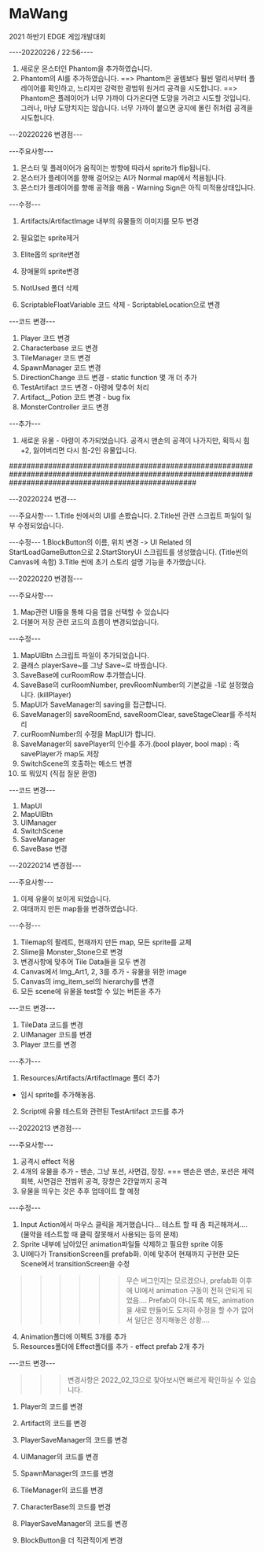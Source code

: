 # MaWang
2021 하반기 EDGE 게임개발대회

----20220226 / 22:56----
1. 새로운 몬스터인 Phantom을 추가하였습니다.
2. Phantom의 AI를 추가하였습니다.
==> Phantom은 골렘보다 훨씬 멀리서부터 플레이어를 확인하고, 느리지만 강력한 광범위 원거리 공격을 시도합니다.
==> Phantom은 플레이어가 너무 가까이 다가온다면 도망을 가려고 시도할 것입니다. 그러나, 마냥 도망치지는 않습니다. 너무 가까이 붙으면 궁지에 몰린 쥐처럼 공격을 시도합니다.




---20220226 변경점---

---주요사항---
1. 몬스터 및 플레이어가 움직이는 방향에 따라서 sprite가 flip됩니다.
2. 몬스터가 플레이어를 향해 걸어오는 AI가 Normal map에서 적용됩니다.
3. 몬스터가 플레이어를 향해 공격을 해옴 - Warning Sign은 아직 미적용상태입니다.

---수정---
1. Artifacts/ArtifactImage 내부의 유물들의 이미지를 모두 변경

2. 필요없는 sprite제거
3. Elite몹의 sprite변경
4. 장애물의 sprite변경

5. NotUsed 폴더 삭제
6. ScriptableFloatVariable 코드 삭제 - ScriptableLocation으로 변경


---코드 변경---
1. Player 코드 변경
2. Characterbase 코드 변경
3. TileManager 코드 변경
4. SpawnManager 코드 변경
5. DirectionChange 코드 변경 - static function 몇 개 더 추가
6. TestArtifact 코드 변경 - 아령에 맞추어 처리
7. Artifact__Potion 코드 변경 - bug fix
8. MonsterController 코드 변경


---추가---
1. 새로운 유물 - 아령이 추가되었습니다. 공격시 맨손의 공격이 나가지만, 획득시 힘+2, 잃어버리면 다시 힘-2인 유물입니다.



###########################################################################################################################################################



---20220224 변경---

---주요사항---
1.Title 씬에서의 UI를 손봤습니다.
2.Title씬 관련 스크립트 파일이 일부 수정되었습니다.

---수정---
1.BlockButton의 이름, 위치 변경 -> UI Related 의 StartLoadGameButton으로
2.StartStoryUI 스크립트를 생성했습니다. (Title씬의 Canvas에 속함)
3.Title 씬에 초기 스토리 설명 기능을 추가했습니다.


---20220220 변경점---

---주요사항---
1. Map관련 UI들을 통해 다음 맵을 선택할 수 있습니다
2. 더불어 저장 관련 코드의 흐름이 변경되었습니다.



---수정---
1. MapUIBtn 스크립트 파일이 추가되었습니다.
2. 클래스 playerSave~를 그냥 Save~로 바꿨습니다.
3. SaveBase에 curRoomRow 추가했습니다.
4. SaveBase의 curRoomNumber, prevRoomNumber의 기본값을 -1로 설정했습니다. (killPlayer)
5. MapUI가 SaveManager의 saving을 접근합니다.
6. SaveManager의 saveRoomEnd, saveRoomClear, saveStageClear를 주석처리
7. curRoomNumber의 수정을 MapUI가 합니다.
8. SaveManager의 savePlayer의 인수를 추가.(bool player, bool map) : 즉 savePlayer가 map도 저장
9. SwitchScene의 호출하는 메소드 변경
10. 또 뭐있지 (직접 질문 환영)

---코드 변경---
1. MapUI
2. MapUIBtn 
3. UIManager 
4. SwitchScene 
5. SaveManager 
6. SaveBase 변경


---20220214 변경점---

---주요사항---
1. 이제 유물이 보이게 되었습니다.
2. 여태까지 만든 map들을 변경하였습니다.


---수정---
1. Tilemap의 팔레트, 현재까지 만든 map, 모든 sprite를 교체
2. Slime을 Monster_Stone으로 변경
3. 변경사항에 맞추어 Tile Data들을 모두 변경
4. Canvas에서 Img_Art1, 2, 3를 추가 - 유물을 위한 image
5. Canvas의 img_item_sel의 hierarchy를 변경
6. 모든 scene에 유물을 test할 수 있는 버튼을 추가



---코드 변경---
1. TileData 코드를 변경
2. UIManager 코드를 변경
3. Player 코드를 변경



---추가---
1. Resources/Artifacts/ArtifactImage 폴더 추가
- 임시 sprite를 추가해놓음.
2. Script에 유물 테스트와 관련된 TestArtifact 코드를 추가








---20220213 변경점---


---주요사항---
1. 공격시 effect 적용
2. 4개의 유물을 추가 - 맨손, 그냥 포션, 사면검, 장창. === 맨손은 맨손, 포션은 체력회복, 사면검은 전범위 공격, 장창은 2칸앞까지 공격
3. 유물을 띄우는 것은 추후 업데이트 할 예정



---수정---
1. Input Action에서 마우스 클릭을 제거했습니다... 테스트 할 때 좀 피곤해져서....
(물약을 테스트할 때 클릭 잘못해서 사용되는 등의 문제)
2. Sprite 내부에 남아있던 animation파일들 삭제하고 필요한 sprite 이동
3. UI에다가 TransitionScreen를 prefab화. 이에 맞추어 현재까지 구현한 모든 Scene에서 transitionScreen을 수정
>>>>>> 무슨 버그인지는 모르겠으나, prefab화 이후에 UI에서 animation 구동이 전혀 안되게 되었음....
>>>>>> Prefab이 아니도록 해도, animation을 새로 만들어도 도저히 수정을 할 수가 없어서 일단은 정지해놓은 상황....
4. Animation폴더에 이펙트 3개를 추가
5. Resources폴더에 Effect폴더를 추가 - effect prefab 2개 추가



---코드 변경---
>>> 변경사항은 2022_02_13으로 찾아보시면 빠르게 확인하실 수 있습니다.
1. Player의 코드를 변경
2. Artifact의 코드를 변경
3. PlayerSaveManager의 코드를 변경
4. UIManager의 코드를 변경
5. SpawnManager의 코드를 변경
6. TileManager의 코드를 변경
7. CharacterBase의 코드를 변경


8. PlayerSaveManager의 코드를 변경
9. BlockButton을 더 직관적이게 변경
